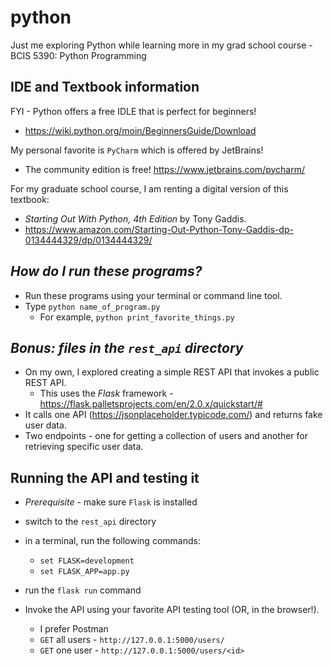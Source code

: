 # python
Just me exploring Python while learning more in my grad school course - BCIS 5390: Python Programming

## IDE and Textbook information
FYI - Python offers a free IDLE that is perfect for beginners!
* https://wiki.python.org/moin/BeginnersGuide/Download

My personal favorite is `PyCharm` which is offered by JetBrains!
* The community edition is free! https://www.jetbrains.com/pycharm/

For my graduate school course, I am renting a digital version of this textbook:
* *Starting Out With Python, 4th Edition* by Tony Gaddis.
* https://www.amazon.com/Starting-Out-Python-Tony-Gaddis-dp-0134444329/dp/0134444329/

## *How do I run these programs?*
* Run these programs using your terminal or command line tool.
* Type `python name_of_program.py` 
    * For example, `python print_favorite_things.py`
  
## *Bonus: files in the `rest_api` directory*
* On my own, I explored creating a simple REST API that invokes a public REST API.
  * This uses the *Flask* framework - https://flask.palletsprojects.com/en/2.0.x/quickstart/#
* It calls one API (https://jsonplaceholder.typicode.com/) and returns fake user data.
* Two endpoints - one for getting a collection of users and another for retrieving specific user data.

## Running the API and testing it
* *Prerequisite* - make sure `Flask` is installed
* switch to the `rest_api` directory
* in a terminal, run the following commands:
  * `set FLASK=development`
  * `set FLASK_APP=app.py`


* run the `flask run` command
* Invoke the API using your favorite API testing tool (OR, in the browser!).
    * I prefer Postman 
    * `GET` all users - `http://127.0.0.1:5000/users/`
    * `GET` one user - `http://127.0.0.1:5000/users/<id>`